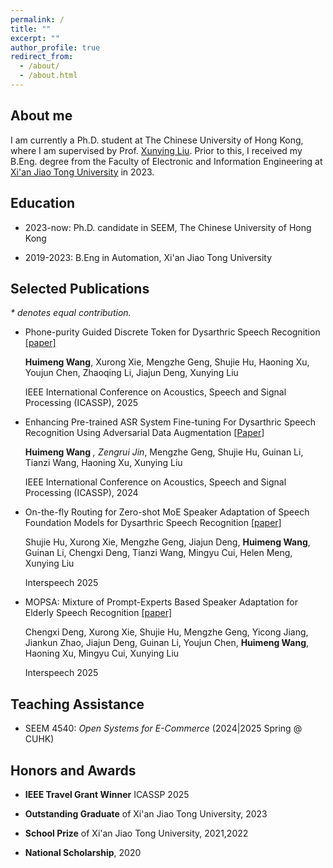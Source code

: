 ```yaml
---
permalink: /
title: ""
excerpt: ""
author_profile: true
redirect_from: 
  - /about/
  - /about.html
---
```

## About me
I am currently a Ph.D. student at The Chinese University of Hong Kong, where I am supervised by Prof. [Xunying Liu](https://www1.se.cuhk.edu.hk/~xyliu/). Prior to this, I received my B.Eng. degree from the Faculty of Electronic and Information Engineering at [Xi'an Jiao Tong University](http://www.xjtu.edu.cn/) in 2023.

## Education

- 2023-now: Ph.D. candidate in SEEM, The Chinese University of Hong Kong

- 2019-2023: B.Eng in Automation, Xi'an Jiao Tong University

## Selected Publications
*\* denotes equal contribution.*

* Phone-purity Guided Discrete Token for Dysarthric Speech Recognition [[paper]](https://ieeexplore.ieee.org/stamp/stamp.jsp?tp=&arnumber=10889032)

  **Huimeng Wang**, Xurong Xie, Mengzhe Geng, Shujie Hu, Haoning Xu, Youjun Chen, Zhaoqing Li, Jiajun Deng, Xunying Liu

  IEEE International Conference on Acoustics, Speech and Signal Processing (ICASSP), 2025

- Enhancing Pre-trained ASR System Fine-tuning For Dysarthric Speech Recognition Using Adversarial Data Augmentation [[Paper](https://ieeexplore.ieee.org/stamp/stamp.jsp?arnumber=10447702)]

  **Huimeng Wang**<sup>*</sup> , Zengrui Jin<sup>*</sup>, Mengzhe Geng, Shujie Hu, Guinan Li, Tianzi Wang, Haoning Xu, Xunying Liu

  IEEE International Conference on Acoustics, Speech and Signal Processing (ICASSP), 2024

* On-the-fly Routing for Zero-shot MoE Speaker Adaptation of Speech Foundation Models for Dysarthric Speech Recognition [[paper]](https://arxiv.org/pdf/2505.22072)

  Shujie Hu, Xurong Xie, Mengzhe Geng, Jiajun Deng, **Huimeng Wang**, Guinan Li, Chengxi Deng, Tianzi Wang, Mingyu Cui, Helen Meng, Xunying Liu

  Interspeech 2025

* MOPSA: Mixture of Prompt-Experts Based Speaker Adaptation for Elderly Speech Recognition [[paper]](https://arxiv.org/pdf/2505.24224)

  Chengxi Deng, Xurong Xie, Shujie Hu, Mengzhe Geng, Yicong Jiang, Jiankun Zhao, Jiajun Deng, Guinan Li, Youjun Chen, **Huimeng Wang**, Haoning Xu, Mingyu Cui, Xunying Liu

  Interspeech 2025

## Teaching Assistance
- SEEM 4540: *Open Systems for E-Commerce* (2024|2025 Spring @ CUHK)

## Honors and Awards

* **IEEE Travel Grant Winner** ICASSP 2025

* **Outstanding Graduate** of Xi'an Jiao Tong University, 2023

* **School Prize** of Xi'an Jiao Tong University, 2021,2022

- **National Scholarship**, 2020
